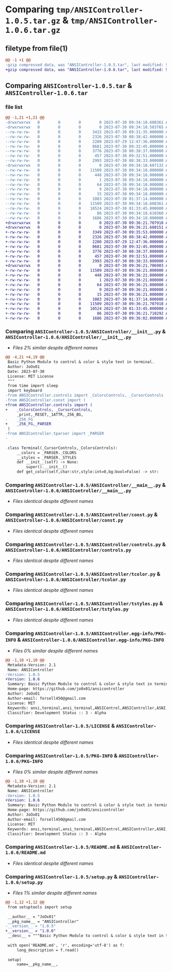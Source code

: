 # Comparing `tmp/ANSIController-1.0.5.tar.gz` & `tmp/ANSIController-1.0.6.tar.gz`

## filetype from file(1)

```diff
@@ -1 +1 @@
-gzip compressed data, was "ANSIController-1.0.5.tar", last modified: Sun Jul 30 09:34:18 2023, max compression
+gzip compressed data, was "ANSIController-1.0.6.tar", last modified: Sun Jul 30 09:36:21 2023, max compression
```

## Comparing `ANSIController-1.0.5.tar` & `ANSIController-1.0.6.tar`

### file list

```diff
@@ -1,21 +1,21 @@
-drwxrwxrwx   0        0        0        0 2023-07-30 09:34:18.608361 ANSIController-1.0.5/
-drwxrwxrwx   0        0        0        0 2023-07-30 09:34:18.583765 ANSIController-1.0.5/ANSIController/
--rw-rw-rw-   0        0        0     3415 2023-07-30 09:31:35.000000 ANSIController-1.0.5/ANSIController/__init__.py
--rw-rw-rw-   0        0        0     2326 2023-07-30 08:38:42.000000 ANSIController-1.0.5/ANSIController/__main__.py
--rw-rw-rw-   0        0        0     2280 2023-07-29 12:47:36.000000 ANSIController-1.0.5/ANSIController/const.py
--rw-rw-rw-   0        0        0     8681 2023-07-30 09:32:45.000000 ANSIController-1.0.5/ANSIController/controls.py
--rw-rw-rw-   0        0        0     3776 2023-07-30 08:38:37.000000 ANSIController-1.0.5/ANSIController/tcolor.py
--rw-rw-rw-   0        0        0      457 2023-07-30 09:32:51.000000 ANSIController-1.0.5/ANSIController/tparser.py
--rw-rw-rw-   0        0        0     2993 2023-07-30 08:38:33.000000 ANSIController-1.0.5/ANSIController/tstyles.py
-drwxrwxrwx   0        0        0        0 2023-07-30 09:34:18.607132 ANSIController-1.0.5/ANSIController.egg-info/
--rw-rw-rw-   0        0        0    11509 2023-07-30 09:34:18.000000 ANSIController-1.0.5/ANSIController.egg-info/PKG-INFO
--rw-rw-rw-   0        0        0      448 2023-07-30 09:34:18.000000 ANSIController-1.0.5/ANSIController.egg-info/SOURCES.txt
--rw-rw-rw-   0        0        0        1 2023-07-30 09:34:18.000000 ANSIController-1.0.5/ANSIController.egg-info/dependency_links.txt
--rw-rw-rw-   0        0        0       64 2023-07-30 09:34:18.000000 ANSIController-1.0.5/ANSIController.egg-info/entry_points.txt
--rw-rw-rw-   0        0        0        9 2023-07-30 09:34:18.000000 ANSIController-1.0.5/ANSIController.egg-info/requires.txt
--rw-rw-rw-   0        0        0       15 2023-07-30 09:34:18.000000 ANSIController-1.0.5/ANSIController.egg-info/top_level.txt
--rw-rw-rw-   0        0        0     1083 2023-07-30 01:37:14.000000 ANSIController-1.0.5/LICENSE
--rw-rw-rw-   0        0        0    11509 2023-07-30 09:34:18.608361 ANSIController-1.0.5/PKG-INFO
--rw-rw-rw-   0        0        0    10524 2023-07-30 01:33:45.000000 ANSIController-1.0.5/README.md
--rw-rw-rw-   0        0        0       86 2023-07-30 09:34:18.610360 ANSIController-1.0.5/setup.cfg
--rw-rw-rw-   0        0        0     1686 2023-07-30 09:34:10.000000 ANSIController-1.0.5/setup.py
+drwxrwxrwx   0        0        0        0 2023-07-30 09:36:21.707918 ANSIController-1.0.6/
+drwxrwxrwx   0        0        0        0 2023-07-30 09:36:21.680151 ANSIController-1.0.6/ANSIController/
+-rw-rw-rw-   0        0        0     3349 2023-07-30 09:35:53.000000 ANSIController-1.0.6/ANSIController/__init__.py
+-rw-rw-rw-   0        0        0     2326 2023-07-30 08:38:42.000000 ANSIController-1.0.6/ANSIController/__main__.py
+-rw-rw-rw-   0        0        0     2280 2023-07-29 12:47:36.000000 ANSIController-1.0.6/ANSIController/const.py
+-rw-rw-rw-   0        0        0     8681 2023-07-30 09:32:45.000000 ANSIController-1.0.6/ANSIController/controls.py
+-rw-rw-rw-   0        0        0     3776 2023-07-30 08:38:37.000000 ANSIController-1.0.6/ANSIController/tcolor.py
+-rw-rw-rw-   0        0        0      457 2023-07-30 09:32:51.000000 ANSIController-1.0.6/ANSIController/tparser.py
+-rw-rw-rw-   0        0        0     2993 2023-07-30 08:38:33.000000 ANSIController-1.0.6/ANSIController/tstyles.py
+drwxrwxrwx   0        0        0        0 2023-07-30 09:36:21.706903 ANSIController-1.0.6/ANSIController.egg-info/
+-rw-rw-rw-   0        0        0    11509 2023-07-30 09:36:21.000000 ANSIController-1.0.6/ANSIController.egg-info/PKG-INFO
+-rw-rw-rw-   0        0        0      448 2023-07-30 09:36:21.000000 ANSIController-1.0.6/ANSIController.egg-info/SOURCES.txt
+-rw-rw-rw-   0        0        0        1 2023-07-30 09:36:21.000000 ANSIController-1.0.6/ANSIController.egg-info/dependency_links.txt
+-rw-rw-rw-   0        0        0       64 2023-07-30 09:36:21.000000 ANSIController-1.0.6/ANSIController.egg-info/entry_points.txt
+-rw-rw-rw-   0        0        0        9 2023-07-30 09:36:21.000000 ANSIController-1.0.6/ANSIController.egg-info/requires.txt
+-rw-rw-rw-   0        0        0       15 2023-07-30 09:36:21.000000 ANSIController-1.0.6/ANSIController.egg-info/top_level.txt
+-rw-rw-rw-   0        0        0     1083 2023-07-30 01:37:14.000000 ANSIController-1.0.6/LICENSE
+-rw-rw-rw-   0        0        0    11509 2023-07-30 09:36:21.707918 ANSIController-1.0.6/PKG-INFO
+-rw-rw-rw-   0        0        0    10524 2023-07-30 01:33:45.000000 ANSIController-1.0.6/README.md
+-rw-rw-rw-   0        0        0       86 2023-07-30 09:36:21.710292 ANSIController-1.0.6/setup.cfg
+-rw-rw-rw-   0        0        0     1686 2023-07-30 09:36:02.000000 ANSIController-1.0.6/setup.py
```

### Comparing `ANSIController-1.0.5/ANSIController/__init__.py` & `ANSIController-1.0.6/ANSIController/__init__.py`

 * *Files 2% similar despite different names*

```diff
@@ -4,21 +4,19 @@
 Basic Python Module to control & color & style text in terminal.
 Author: JoOx01
 Date: 2023-07-30
 License: MIT License
 """
 from time import sleep
 import keyboard
-from ANSIController.controls import _ColorsControls, _CursorControls
-from ANSIController.const import (
+from ANSIController.controls import (
+    _ColorsControls, _CursorControls,
     _print,_RESET,_1ATTR,_256_BG,
-    _256_FG
+    _256_FG,_PARSER
 )
-from ANSIController.tparser import _PARSER
-
 
 class Terminal(_CursorControls,_ColorsControls):
     __colors = _PARSER._COLORS
     __styles = _PARSER._STYLES
     def __init__(self) -> None:
         super().__init__()
     def get_color(self,char:str,style:int=0,bg:bool=False) -> str:
```

### Comparing `ANSIController-1.0.5/ANSIController/__main__.py` & `ANSIController-1.0.6/ANSIController/__main__.py`

 * *Files identical despite different names*

### Comparing `ANSIController-1.0.5/ANSIController/const.py` & `ANSIController-1.0.6/ANSIController/const.py`

 * *Files identical despite different names*

### Comparing `ANSIController-1.0.5/ANSIController/controls.py` & `ANSIController-1.0.6/ANSIController/controls.py`

 * *Files identical despite different names*

### Comparing `ANSIController-1.0.5/ANSIController/tcolor.py` & `ANSIController-1.0.6/ANSIController/tcolor.py`

 * *Files identical despite different names*

### Comparing `ANSIController-1.0.5/ANSIController/tstyles.py` & `ANSIController-1.0.6/ANSIController/tstyles.py`

 * *Files identical despite different names*

### Comparing `ANSIController-1.0.5/ANSIController.egg-info/PKG-INFO` & `ANSIController-1.0.6/ANSIController.egg-info/PKG-INFO`

 * *Files 0% similar despite different names*

```diff
@@ -1,10 +1,10 @@
 Metadata-Version: 2.1
 Name: ANSIController
-Version: 1.0.5
+Version: 1.0.6
 Summary: Basic Python Module to control & color & style text in terminal
 Home-page: https://github.com/jo0x01/ansicontroller
 Author: JoOx01
 Author-email: forsell450@gmail.com
 License: MIT
 Keywords: ansi,terminal,ansi_terminal,ANSIControl,ANSIController,ASNI,ansicontroller
 Classifier: Development Status :: 3 - Alpha
```

### Comparing `ANSIController-1.0.5/LICENSE` & `ANSIController-1.0.6/LICENSE`

 * *Files identical despite different names*

### Comparing `ANSIController-1.0.5/PKG-INFO` & `ANSIController-1.0.6/PKG-INFO`

 * *Files 0% similar despite different names*

```diff
@@ -1,10 +1,10 @@
 Metadata-Version: 2.1
 Name: ANSIController
-Version: 1.0.5
+Version: 1.0.6
 Summary: Basic Python Module to control & color & style text in terminal
 Home-page: https://github.com/jo0x01/ansicontroller
 Author: JoOx01
 Author-email: forsell450@gmail.com
 License: MIT
 Keywords: ansi,terminal,ansi_terminal,ANSIControl,ANSIController,ASNI,ansicontroller
 Classifier: Development Status :: 3 - Alpha
```

### Comparing `ANSIController-1.0.5/README.md` & `ANSIController-1.0.6/README.md`

 * *Files identical despite different names*

### Comparing `ANSIController-1.0.5/setup.py` & `ANSIController-1.0.6/setup.py`

 * *Files 1% similar despite different names*

```diff
@@ -1,12 +1,12 @@
 from setuptools import setup
 
 __author__ = "JoOx01"
 __pkg_name__ = "ANSIController"
-__version__ = "1.0.5"
+__version__ = "1.0.6"
 __desc__ = """Basic Python Module to control & color & style text in terminal"""
 
 with open('README.md', 'r', encoding='utf-8') as f:
     long_description = f.read()
 
 setup(
     name=__pkg_name__,
```

